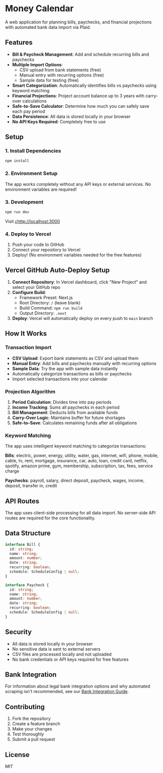 # Money Calendar

A web application for planning bills, paychecks, and financial projections with automated bank data import via Plaid.

## Features

- **Bill & Paycheck Management**: Add and schedule recurring bills and paychecks
- **Multiple Import Options**: 
  - CSV upload from bank statements (free)
  - Manual entry with recurring options (free)
  - Sample data for testing (free)
- **Smart Categorization**: Automatically identifies bills vs paychecks using keyword matching
- **Financial Projections**: Project account balance up to 3 years with carry-over calculations
- **Safe-to-Save Calculator**: Determine how much you can safely save each pay period
- **Data Persistence**: All data is stored locally in your browser
- **No API Keys Required**: Completely free to use

## Setup

### 1. Install Dependencies

```bash
npm install
```

### 2. Environment Setup

The app works completely without any API keys or external services. No environment variables are required!

### 3. Development

```bash
npm run dev
```

Visit [çhttp://localhost:3000](http://localhost:3000)

### 4. Deploy to Vercel

1. Push your code to GitHub
2. Connect your repository to Vercel
3. Deploy! (No environment variables needed for the free features)

## Vercel GitHub Auto-Deploy Setup

1. **Connect Repository**: In Vercel dashboard, click "New Project" and select your GitHub repo
2. **Configure Build**: 
   - Framework Preset: Next.js
   - Root Directory: `/` (leave blank)
   - Build Command: `npm run build`
   - Output Directory: `.next`
3. **Deploy**: Vercel will automatically deploy on every push to `main` branch

## How It Works

### Transaction Import
- **CSV Upload**: Export bank statements as CSV and upload them
- **Manual Entry**: Add bills and paychecks manually with recurring options
- **Sample Data**: Try the app with sample data instantly
- Automatically categorize transactions as bills or paychecks
- Import selected transactions into your calendar

### Projection Algorithm
1. **Period Calculation**: Divides time into pay periods
2. **Income Tracking**: Sums all paychecks in each period
3. **Bill Management**: Deducts bills from available funds
4. **Carry-Over Logic**: Maintains buffer for future shortages
5. **Safe-to-Save**: Calculates remaining funds after all obligations

### Keyword Matching
The app uses intelligent keyword matching to categorize transactions:

**Bills**: electric, power, energy, utility, water, gas, internet, wifi, phone, mobile, cable, tv, rent, mortgage, insurance, car, auto, loan, credit card, netflix, spotify, amazon prime, gym, membership, subscription, tax, fees, service charge

**Paychecks**: payroll, salary, direct deposit, paycheck, wages, income, deposit, transfer in, credit

## API Routes

The app uses client-side processing for all data import. No server-side API routes are required for the core functionality.

## Data Structure

```typescript
interface Bill {
  id: string;
  name: string;
  amount: number;
  date: string;
  recurring: boolean;
  schedule: ScheduleConfig | null;
}

interface Paycheck {
  id: string;
  name: string;
  amount: number;
  date: string;
  recurring: boolean;
  schedule: ScheduleConfig | null;
}
```

## Security

- All data is stored locally in your browser
- No sensitive data is sent to external servers
- CSV files are processed locally and not uploaded
- No bank credentials or API keys required for free features

## Bank Integration

For information about legal bank integration options and why automated scraping isn't recommended, see our [Bank Integration Guide](docs/bank-integration-guide.md).

## Contributing

1. Fork the repository
2. Create a feature branch
3. Make your changes
4. Test thoroughly
5. Submit a pull request

## License

MIT
